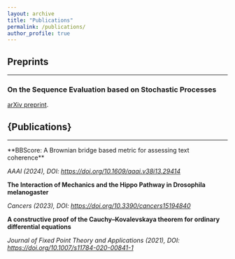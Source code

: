 ```yaml
---
layout: archive
title: "Publications"
permalink: /publications/
author_profile: true
---
```


<h2> Preprints </h2><hr />

<h3> On the Sequence Evaluation based on Stochastic Processes </h3> <div class="wordwrap"> <a href="{https://arxiv.org/abs/2405.17764}">arXiv preprint</a>.</div>

<h2>{Publications}</h2><hr />
**BBScore: A Brownian bridge based metric for assessing text coherence**

 *AAAI (2024), DOI: https://doi.org/10.1609/aaai.v38i13.29414*
 
**The Interaction of Mechanics and the Hippo Pathway in Drosophila melanogaster**

  *Cancers (2023), DOI: https://doi.org/10.3390/cancers15194840*


**A constructive proof of the Cauchy–Kovalevskaya theorem for ordinary differential equations**

  *Journal of Fixed Point Theory and Applications (2021), DOI: https://doi.org/10.1007/s11784-020-00841-1*

